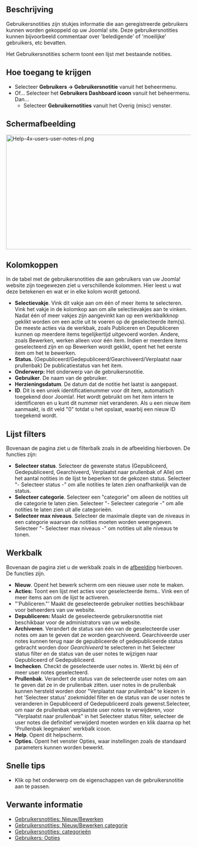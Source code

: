 <!-- Filename: Help4.x:User_Notes / Display title: Gebruikersnotities -->

## Beschrijving

Gebruikersnotities zijn stukjes informatie die aan geregistreerde
gebruikers kunnen worden gekoppeld op uw Joomla! site. Deze
gebruikersnotities kunnen bijvoorbeeld commentaar over 'beledigende' of
'moeilijke' gebruikers, etc bevatten.

Het Gebruikersnotities scherm toont een lijst met bestaande notities.

## Hoe toegang te krijgen

- Selecteer **Gebruikers → Gebruikersnotitie** vanuit het
  beheermenu.
- Of... Selecteer het **Gebruikers Dashboard icoon** vanuit het
  beheermenu. Dan...
  - Selecteer **Gebruikernotities** vanuit het Overig (misc) venster.

## Schermafbeelding

<img
src="https://docs.joomla.org/images/thumb/2/2b/Help-4x-users-user-notes-nl.png/800px-Help-4x-users-user-notes-nl.png.jpeg"
decoding="async"
srcset="https://docs.joomla.org/images/2/2b/Help-4x-users-user-notes-nl.png 1.5x"
data-file-width="1124" data-file-height="438" width="800" height="312"
alt="Help-4x-users-user-notes-nl.png" />

## Kolomkoppen

In de tabel met de gebruikersnotities die aan gebruikers van uw Joomla!
website zijn toegewezen ziet u verschillende kolommen. Hier leest u wat
deze betekenen en wat er in elke kolom wordt getoond.

- **Selectievakje**. Vink dit vakje aan om één of meer items te
  selecteren. Vink het vakje in de kolomkop aan om alle selectievakjes
  aan te vinken. Nadat één of meer vakjes zijn aangevinkt kan op een
  werkbalkknop geklikt worden om een actie uit te voeren op de
  geselecteerde item(s). De meeste acties via de werkbak, zoals
  Publiceren en Depubliceren kunnen op meerdere items tegelijkertijd
  uitgevoerd worden. Andere, zoals Bewerken, werken alleen voor één
  item. Indien er meerdere items geselecteerd zijn en op Bewerken wordt
  geklikt, opent het het eerste item om het te bewerken.
- **Status.** (Gepubliceerd/Gedepubliceerd/Gearchiveerd/Verplaatst naar
  prullenbak) De publicatiestatus van het item.
- **Onderwerp:** Het onderwerp van de gebruikersnotitie.
- **Gebruiker**. De naam van de gebruiker.
- **Herzieningsdatum**. De datum dat de notitie het laatst is aangepast.
- **ID**. Dit is een uniek identificatienummer voor dit item,
  automatisch toegekend door Joomla!. Het wordt gebruikt om het item
  intern te identificeren en u kunt dit nummer niet veranderen. Als u
  een nieuw item aanmaakt, is dit veld "0" totdat u het opslaat, waarbij
  een nieuw ID toegekend wordt.

## Lijst filters

Bovenaan de pagina ziet u de filterbalk zoals in de afbeelding
hierboven. De functies zijn:

- **Selecteer status**. Selecteer de gewenste status (Gepubliceerd,
  Gedepubliceerd, Gearchiveerd, Verplaatst naar prullenbak of Alle) om
  het aantal notities in de lijst te beperken tot de gekozen status.
  Selecteer "- Selecteer status -" om alle notities te laten zien
  onafhankelijk van de status.
- **Selecteer categorie**. Selecteer een "categorie" om alleen de
  notities uit die categorie te laten zien. Selecteer "- Selecteer
  categorie -" om alle notities te laten zien uit alle categorieën.
- **Selecteer max niveaus**. Selecteer de maximale diepte van de niveaus
  in een categorie waarvan de notities moeten worden weergegeven.
  Selecteer "- Selecteer max niveaus -" om notities uit alle niveaus te
  tonen.

## Werkbalk

Bovenaan de pagina ziet u de werkbalk zoals in de
[afbeelding](#Schermafbeelding) hierboven. De functies zijn.

- **Nieuw**. Opent het bewerk scherm om een nieuwe user note te maken.
- **Acties:** Toont een lijst met acties voor geselecteerde items.. Vink
  een of meer items aan om de lijst te activeren.
- "'Publiceren."' Maakt de geselecteerde gebruiker notities beschikbaar
  voor beheerders van uw website.
- **Depubliceren:** Maakt de geselecteerde gebruikersnotitie niet
  beschikbaar voor de administrators van uw website.
- **Archiveren**. Verandert de status van één van de geselecteerde user
  notes om aan te geven dat ze worden gearchiveerd. Gearchiveerde user
  notes kunnen terug naar de gepubliceerde of gedepubliceerde status
  gebracht worden door *Gearchiveerd* te selecteren in het Selecteer
  status filter en de status van de user notes te wijzigen naar
  Gepubliceerd of Gedepubliceerd.
- **Inchecken**. Checkt de geselecteerde user notes in. Werkt bij één of
  meer user notes geselecteerd.
- **Prullenbak**. Verandert de status van de selecteerde user notes om
  aan te geven dat ze in de prullenbak zitten. user notes in de
  prullenbak kunnen hersteld worden door "Verplaatst naar prullenbak" te
  kiezen in het 'Selecteer status' zoekmiddel filter en de status van de
  user notes te veranderen in Gepubliceerd of Gedepubliceerd zoals
  gewenst.Selecteer, om naar de prullenbak verplaatste user notes te
  verwijderen, voor "Verplaatst naar prullenbak" in het Selecteer status
  filter, selecteer de user notes die definitief verwijderd moeten
  worden en klik daarna op het 'Prullenbak leegmaken' werkbalk icoon.
- **Help**. Opent dit helpscherm.
- **Opties.** Opent het venster Opties, waar instellingen zoals de
  standaard parameters kunnen worden bewerkt.

## Snelle tips

- Klik op het onderwerp om de eigenschappen van de gebruikersnotitie aan
  te passen.

## Verwante informatie

- [Gebruikersnotities:
  Nieuw/Bewerken](https://docs.joomla.org/Help4.x:User_Notes:_New_or_Edit/nl "Help4.x:User Notes: New or Edit/nl")
- [Gebruikersnotities: Nieuw/Bewerken
  categorie](https://docs.joomla.org/Help4.x:User_Notes:_New_or_Edit_Category/nl "Help4.x:User Notes: New or Edit Category/nl")
- [Gebruikersnotities:
  categorieën](https://docs.joomla.org/Help4.x:User_Notes:_Categories/nl "Help4.x:User Notes: Categories/nl")
- [Gebruikers:
  Opties](https://docs.joomla.org/Help4.x:Users:_Options/nl "Help4.x:Users: Options/nl")
